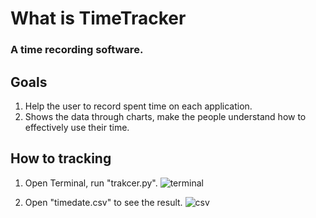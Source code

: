 What is TimeTracker
======================
### A time recording software.

## Goals
1. Help the user to record spent time on each application.
2. Shows the data through charts, make the people understand how to effectively use their time.


## How to tracking
1. Open Terminal, run "trakcer.py". 
![terminal]("http://img03.taobaocdn.com/imgextra/i3/47060452/T23P5dXvFaXXXXXXXX_!!47060452.png")

2. Open "timedate.csv" to see the result.
![csv]("http://img02.taobaocdn.com/imgextra/i2/47060452/T27UmoXupXXXXXXXXX_!!47060452.png")
